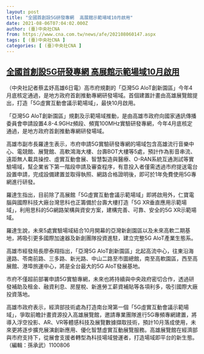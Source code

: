 ```yaml
---
layout: post
title: "全國首創設5G研發專網  高展館示範場域10月啟用"
date: 2021-08-06T07:04:02.000Z
author: (臺)中央社CNA
from: https://www.cna.com.tw/news/afe/202108060147.aspx
tags: [ (臺)中央社CNA ]
categories: [ (臺)中央社CNA ]
---
```

<!--1628233442000-->
[全國首創設5G研發專網  高展館示範場域10月啟用](https://www.cna.com.tw/news/afe/202108060147.aspx)
------

<div>
<div></div><div class="paragraph"><p>（中央社記者蔡孟妤高雄6日電）高市府規劃的「亞灣5G AIoT創新園區」今年4月底核定通過，是地方政府首創推動專網研發場域。首個建置計畫由高雄展覽館提出，打造「5G虛實互動會議示範場域」，最快10月啟用。</p><p>「亞灣5G AIoT創新園區」規劃及示範場域推動，是由高雄市政府向國家通訊傳播委員會申請設置4.8-4.9GHz頻段、頻寬100MHz實驗研發專網，今年4月底核定通過，是地方政府首創推動專網研發場域。</p><p>高雄市副市長羅達生表示，市府申請5G實驗研發專網的場域包含高雄流行音樂中心、電競館、展覽館、高軟鴻海大樓、台壽BOT大樓等5處，預計作為影音串流、遠距無人載具操控、虛實互動會展、智慧製造與醫療、O-RAN系統互通測試等實驗場域，幫企業省下第一階段申請及審查程序，有意投入者僅需透過市府提送電台設置申請，完成設備建置並取得執照、網路合格證明後，即可於1年免費使用5G專網進行研發。</p><p>羅達生指出，目前除了高展館「5G虛實互動會議示範場域」即將啟用外，仁寶電腦與國際科技大廠台灣思科也正籌備於台壽大樓打造「5G XR垂直應用示範場域」，利用思科的5G網路架構與資安方案，建構完善、可靠、安全的5G XR示範場域。</p><p>羅達生說，未來5處實驗場域結合10月開幕的亞灣新創園區以及未來高軟二期基地，將吸引更多國際加速器及新創團隊投資進駐，建立完整5G AIoT產業生態系。</p><p>高雄市經發局長廖泰翔指出，「亞灣5G AIoT創新園區」北起高流中心，往東沿海邊路、苓南前路、三多路、新光路、中山二路至市圖總館，南至高軟園區，西至高展館、港埠旅運中心，將是全台最大的5G AIoT發展基地。</p><p>市府不僅超前部署申請5G實驗專網，未來也將持續與中央政府密切合作，透過研發補助及租金、融資利息、房屋稅、新進勞工薪資補貼等各項利多，吸引國際大廠投資落地。</p><p>高雄市政府表示，經濟部技術處為打造南台灣第一個「5G虛實互動會議示範場域」，爭取前瞻計畫資源投入高雄展覽館，邀請專業團隊進行5G專頻專網建置，將導入浮空投影、AR、VR等體感科技及展覽數據擷取技術，預計10月落成使用，未來更將逐步擴充展演創新應用、優化智慧虛實互動展覽服務。高雄展覽館在經濟部與市府支持下，從展會支援者轉型為科技場域營運者，打造場域即平台的新生態。（編輯：孫承武）1100806</p></div>
</div>

